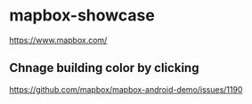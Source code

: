# mapbox-showcase
https://www.mapbox.com/

## Chnage building color by clicking
https://github.com/mapbox/mapbox-android-demo/issues/1190




